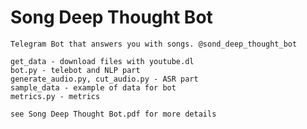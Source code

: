 # Song Deep Thought Bot
    
    Telegram Bot that answers you with songs. @sond_deep_thought_bot

    get_data - download files with youtube.dl
    bot.py - telebot and NLP part 
    generate_audio.py, cut_audio.py - ASR part
    sample_data - example of data for bot 
    metrics.py - metrics
    
    see Song Deep Thought Bot.pdf for more details
